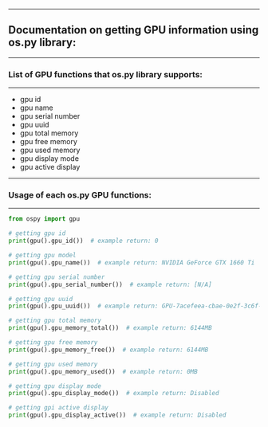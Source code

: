 ------------------------
## Documentation on getting GPU information using os.py library:
------------------------
### List of GPU functions that os.py library supports:
------------------------

* gpu id
* gpu name
* gpu serial number
* gpu uuid
* gpu total memory
* gpu free memory
* gpu used memory
* gpu display mode
* gpu active display

------------------------
### Usage of each os.py GPU functions:
------------------------

```python
from ospy import gpu

# getting gpu id
print(gpu().gpu_id())  # example return: 0

# getting gpu model
print(gpu().gpu_name())  # example return: NVIDIA GeForce GTX 1660 Ti

# getting gpu serial number
print(gpu().gpu_serial_number())  # example return: [N/A]

# getting gpu uuid
print(gpu().gpu_uuid())  # example return: GPU-7acefeea-cbae-0e2f-3c6f-10540fb3ada6

# getting gpu total memory
print(gpu().gpu_memory_total())  # example return: 6144MB

# getting gpu free memory
print(gpu().gpu_memory_free())  # example return: 6144MB

# getting gpu used memory
print(gpu().gpu_memory_used())  # example return: 0MB

# getting gpu display mode
print(gpu().gpu_display_mode())  # example return: Disabled

# getting gpi active display
print(gpu().gpu_display_active())  # example return: Disabled
```